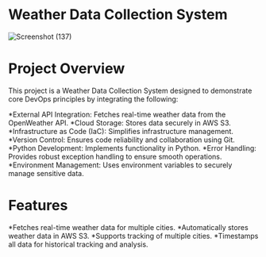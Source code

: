 # Weather Data Collection System
![Screenshot (137)](https://github.com/user-attachments/assets/5001581e-d7a9-41ed-9785-0bed6416027c)

# Project Overview
This project is a Weather Data Collection System designed to demonstrate core DevOps principles by integrating the following:

*External API Integration: Fetches real-time weather data from the OpenWeather API.
*Cloud Storage: Stores data securely in AWS S3.
*Infrastructure as Code (IaC): Simplifies infrastructure management.
*Version Control: Ensures code reliability and collaboration using Git.
*Python Development: Implements functionality in Python.
*Error Handling: Provides robust exception handling to ensure smooth operations.
*Environment Management: Uses environment variables to securely manage sensitive data.

# Features
*Fetches real-time weather data for multiple cities.
*Automatically stores weather data in AWS S3.
*Supports tracking of multiple cities.
*Timestamps all data for historical tracking and analysis.
